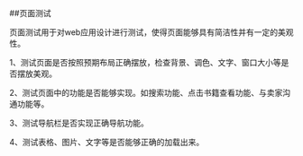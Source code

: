 ##页面测试页面测试用于对web应用设计进行测试，使得页面能够具有简洁性并有一定的美观性。1、测试页面是否按照预期布局正确摆放，检查背景、调色、文字、窗口大小等是否摆放美观。2、测试页面中的功能是否能够实现。如搜索功能、点击书籍查看功能、与卖家沟通功能等。3、测试导航栏是否实现正确导航功能。4、测试表格、图片、文字等是否能够正确的加载出来。